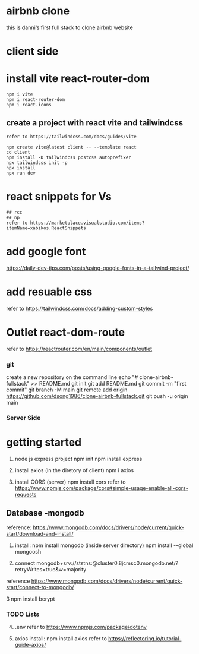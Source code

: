 # airbnb clone
 this is danni‘s first full stack to clone airbnb website 

# client side
# install vite  react-router-dom 
    npm i vite
    npm i react-router-dom
    npm i react-icons

## create a project with react vite and tailwindcss
    refer to https://tailwindcss.com/docs/guides/vite

    npm create vite@latest client -- --template react
    cd client
    npm install -D tailwindcss postcss autoprefixer
    npx tailwindcss init -p
    npx install
    npx run dev
  

# react snippets for Vs
    ## rcc
    ## np
    refer to https://marketplace.visualstudio.com/items?itemName=xabikos.ReactSnippets


# add google font 
https://daily-dev-tips.com/posts/using-google-fonts-in-a-tailwind-project/



 # add resuable css 
 refer to  https://tailwindcss.com/docs/adding-custom-styles


# Outlet  react-dom-route
refer to https://reactrouter.com/en/main/components/outlet


 ### git
 create a new repository on the command line
echo "# clone-airbnb-fullstack" >> README.md
git init
git add README.md
git commit -m "first commit"
git branch -M main
git remote add origin https://github.com/dsong1986/clone-airbnb-fullstack.git
git push -u origin main






### Server Side
# getting started
1. node js express project
npm init
npm install express

2. install axios (in the diretory of client)
npm i axios

3. install CORS (server)
npm install cors
refer to https://www.npmjs.com/package/cors#simple-usage-enable-all-cors-requests


## Database   -mongodb
reference: https://www.mongodb.com/docs/drivers/node/current/quick-start/download-and-install/
1. install: npm install mongodb (inside server directory)
 npm install --global mongoosh

2. connect
mongodb+srv://ststns:<password>@cluster0.8jcmsc0.mongodb.net/?retryWrites=true&w=majority

reference https://www.mongodb.com/docs/drivers/node/current/quick-start/connect-to-mongodb/

3 npm install bcrypt

 ### TODO Lists

 4. .env
 refer to  https://www.npmjs.com/package/dotenv

 2. axios 
 install: npm install axios
 refer to  https://reflectoring.io/tutorial-guide-axios/
